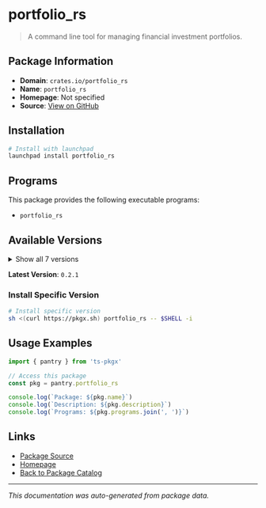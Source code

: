 # portfolio_rs

> A command line tool for managing financial investment portfolios.

## Package Information

- **Domain**: `crates.io/portfolio_rs`
- **Name**: `portfolio_rs`
- **Homepage**: Not specified
- **Source**: [View on GitHub](https://github.com/pkgxdev/pantry/tree/main/projects/crates.io/portfolio_rs/package.yml)

## Installation

```bash
# Install with launchpad
launchpad install portfolio_rs
```

## Programs

This package provides the following executable programs:

- `portfolio_rs`

## Available Versions

<details>
<summary>Show all 7 versions</summary>

- `0.2.1`, `0.2.0`, `0.1.12`, `0.1.11`, `0.1.10`
- `0.1.9`, `0.1.8`

</details>

**Latest Version**: `0.2.1`

### Install Specific Version

```bash
# Install specific version
sh <(curl https://pkgx.sh) portfolio_rs -- $SHELL -i
```

## Usage Examples

```typescript
import { pantry } from 'ts-pkgx'

// Access this package
const pkg = pantry.portfolio_rs

console.log(`Package: ${pkg.name}`)
console.log(`Description: ${pkg.description}`)
console.log(`Programs: ${pkg.programs.join(', ')}`)
```

## Links

- [Package Source](https://github.com/pkgxdev/pantry/tree/main/projects/crates.io/portfolio_rs/package.yml)
- [Homepage](#)
- [Back to Package Catalog](../../package-catalog.md)

---

*This documentation was auto-generated from package data.*
